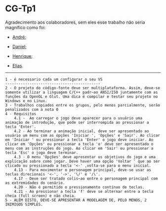 # CG-Tp1

Agradecimento aos colaboradores, sem eles esse trabalho não seria magnífico como foi:

* [André](https://github.com/andrmalta);

* [Daniel](https://github.com/daniel22390);

* [Henrique](https://github.com/henriqfc);

* [Elias](https://github.com/EliasLuiz).

***


	1 - é necessario cada um configurar o seu VS
	-------------------------------------------
	2 - O projeto de código-fonte deve ser multiplataforma. Assim, deve-se somente utilizar a linguagem C/C++ padr~ao ANSI/ISO juntamente com as funções da OpenGL e Glut. Uma dica é compilar e testar seu projeto no Windows e no Linux.
	3 - Trabalhos copiados entre os grupos, pelo menos parcialmente, serão penalizados com a nota 0
	4 - Requisitos
		4.1 -  Ao carregar o jogo deve aparecer para o usuário uma animação de introdução, que pode ser interrompida ao pressionar a tecla 'Enter'.
		4.2 - Ao terminar a animação inicial, deve ser apresentado ao usuário um menu com as opções 'Iniciar ', 'Opções' e 'Sair'. Ao clicar em 'Iniciar ' ou pressionar a tecla 'Enter' o jogo deve iniciar. Ao clicar em 'Opções' ou pressionar a tecla 'o' deve ser apresentado o menu com as instruções do jogo. Ao clicar em 'Sair' ou pressionar a tecla 'Esc' o jogo deve terminar.
		4.3 - O menu 'Opções' deve apresentar os objetivos do jogo e uma explicação sobre como jogar. Deve haver uma opção 'Voltar ' que ao ser clicado ou pressionado a tecla '<-' ,volta-se para o menu inicial.
		4.13 - Para movimentar o personagem principal, deve-se usar as teclas direcionais '<-', '->', '\/' e '/\'.
		4.17 - Deve ser tratado colis~ao entre o personagem principal com as extremidades do cenário.
		4.20 - Não é permitido o pressionamento contínuo de teclas.
		4.21 - Ao pressionar a tecla 'f' deve se alternar entre a tecla cheia (full screen) e não cheia.
	5 - ALÉM DISTO, DEVE-SE APRESENTAR A MODELAGEM DE, PELO MENOS, 2 INIMIGOS SIMPLES.
